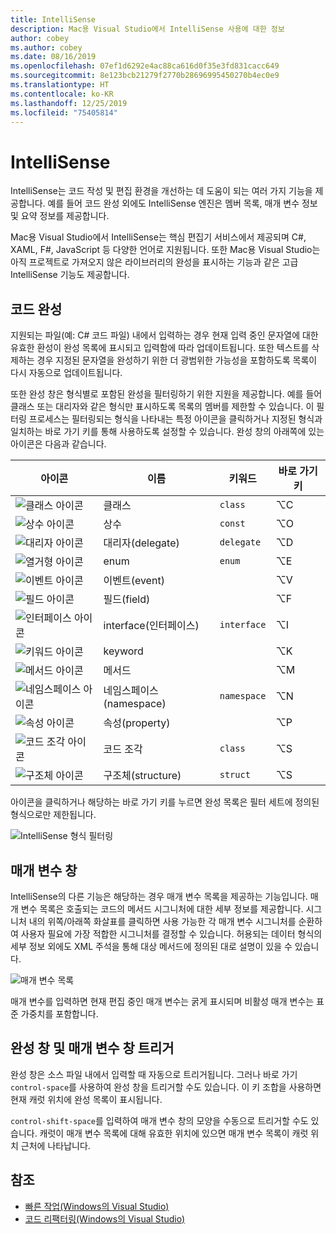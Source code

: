 ```yaml
---
title: IntelliSense
description: Mac용 Visual Studio에서 IntelliSense 사용에 대한 정보
author: cobey
ms.author: cobey
ms.date: 08/16/2019
ms.openlocfilehash: 07ef1d6292e4ac88ca616d0f35e3fd831cacc649
ms.sourcegitcommit: 8e123bcb21279f2770b28696995450270b4ec0e9
ms.translationtype: HT
ms.contentlocale: ko-KR
ms.lasthandoff: 12/25/2019
ms.locfileid: "75405814"
---
```

# <a name="intellisense"></a>IntelliSense

IntelliSense는 코드 작성 및 편집 환경을 개선하는 데 도움이 되는 여러 가지 기능을 제공합니다. 예를 들어 코드 완성 외에도 IntelliSense 엔진은 멤버 목록, 매개 변수 정보 및 요약 정보를 제공합니다.

Mac용 Visual Studio에서 IntelliSense는 핵심 편집기 서비스에서 제공되며 C#, XAML, F#, JavaScript 등 다양한 언어로 지원됩니다. 또한 Mac용 Visual Studio는 아직 프로젝트로 가져오지 않은 라이브러리의 완성을 표시하는 기능과 같은 고급 IntelliSense 기능도 제공합니다.

## <a name="code-completion"></a>코드 완성

지원되는 파일(예: C# 코드 파일) 내에서 입력하는 경우 현재 입력 중인 문자열에 대한 유효한 환성이 완성 목록에 표시되고 입력함에 따라 업데이트됩니다. 또한 텍스트를 삭제하는 경우 지정된 문자열을 완성하기 위한 더 광범위한 가능성을 포함하도록 목록이 다시 자동으로 업데이트됩니다. 

또한 완성 창은 형식별로 포함된 완성을 필터링하기 위한 지원을 제공합니다. 예를 들어 클래스 또는 대리자와 같은 형식만 표시하도록 목록의 멤버를 제한할 수 있습니다. 이 필터링 프로세스는 필터링되는 형식을 나타내는 특정 아이콘을 클릭하거나 지정된 형식과 일치하는 바로 가기 키를 통해 사용하도록 설정할 수 있습니다. 완성 창의 아래쪽에 있는 아이콘은 다음과 같습니다.

| 아이콘                         | 이름          | 키워드    | 바로 가기 키 |
| -----------------------------|---------------| -----------|--------|
| ![클래스 아이콘](media/classes-icon.png)  | 클래스         | `class`    |  ⌥C
| ![상수 아이콘](media/constant-icon.png) | 상수      | `const`    |  ⌥O
| ![대리자 아이콘](media/delegate-icon.png) | 대리자(delegate)      | `delegate` |  ⌥D
| ![열거형 아이콘](media/enums-icon.png)    | enum          | `enum`     |  ⌥E
| ![이벤트 아이콘](media/event-icon.png)    | 이벤트(event)         |            |  ⌥V
| ![필드 아이콘](media/fields-icon.png)   | 필드(field)         |            |  ⌥F
| ![인터페이스 아이콘](media/interface-icon.png)| interface(인터페이스)     | `interface`|  ⌥I
| ![키워드 아이콘](media/keyword-icon.png)  | keyword       |            |  ⌥K
| ![메서드 아이콘](media/method-icon.png)   | 메서드        |            |  ⌥M
| ![네임스페이스 아이콘](media/namespace-icon.png)| 네임스페이스(namespace)     | `namespace`|  ⌥N
| ![속성 아이콘](media/props-icon.png)    | 속성(property)      |            |  ⌥P
| ![코드 조각 아이콘](media/snippet-icon.png)  | 코드 조각       | `class`    |  ⌥S
| ![구조체 아이콘](media/struct-icon.png)   | 구조체(structure)     | `struct`   |  ⌥S

아이콘을 클릭하거나 해당하는 바로 가기 키를 누르면 완성 목록은 필터 세트에 정의된 형식으로만 제한됩니다.  

![IntelliSense 형식 필터링](media/intellisense-typefiltering.gif)

## <a name="parameter-window"></a>매개 변수 창

IntelliSense의 다른 기능은 해당하는 경우 매개 변수 목록을 제공하는 기능입니다. 매개 변수 목록은 호출되는 코드의 메서드 시그니처에 대한 세부 정보를 제공합니다. 시그니처 내의 위쪽/아래쪽 화살표를 클릭하면 사용 가능한 각 매개 변수 시그니처를 순환하여 사용자 필요에 가장 적합한 시그니처를 결정할 수 있습니다. 허용되는 데이터 형식의 세부 정보 외에도 XML 주석을 통해 대상 메서드에 정의된 대로 설명이 있을 수 있습니다.

![매개 변수 목록](media/intellisense-parameter.png)

매개 변수를 입력하면 현재 편집 중인 매개 변수는 굵게 표시되며 비활성 매개 변수는 표준 가중치를 포함합니다. 


## <a name="triggering-completion-window-and-parameter-window"></a>완성 창 및 매개 변수 창 트리거

완성 창은 소스 파일 내에서 입력할 때 자동으로 트리거됩니다. 그러나 바로 가기 `control-space`를 사용하여 완성 창을 트리거할 수도 있습니다. 이 키 조합을 사용하면 현재 캐럿 위치에 완성 목록이 표시됩니다. 

`control-shift-space`를 입력하여 매개 변수 창의 모양을 수동으로 트리거할 수도 있습니다. 캐럿이 매개 변수 목록에 대해 유효한 위치에 있으면 매개 변수 목록이 캐럿 위치 근처에 나타납니다.

## <a name="see-also"></a>참조

- [빠른 작업(Windows의 Visual Studio)](/visualstudio/ide/quick-actions)
- [코드 리팩터링(Windows의 Visual Studio)](/visualstudio/ide/refactoring-in-visual-studio)

